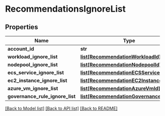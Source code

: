 # RecommendationsIgnoreList

## Properties
Name | Type | Description | Notes
------------ | ------------- | ------------- | -------------
**account_id** | **str** |  | [optional] 
**workload_ignore_list** | [**list[RecommendationWorkloadId]**](RecommendationWorkloadId.md) |  | [optional] 
**nodepool_ignore_list** | [**list[RecommendationNodepoolId]**](RecommendationNodepoolId.md) |  | [optional] 
**ecs_service_ignore_list** | [**list[RecommendationECSServiceId]**](RecommendationECSServiceId.md) |  | [optional] 
**ec2_instance_ignore_list** | [**list[RecommendationEC2InstanceId]**](RecommendationEC2InstanceId.md) |  | [optional] 
**azure_vm_ignore_list** | [**list[RecommendationAzureVmId]**](RecommendationAzureVmId.md) |  | [optional] 
**governance_rule_ignore_list** | [**list[RecommendationGovernanceRuleId]**](RecommendationGovernanceRuleId.md) |  | [optional] 

[[Back to Model list]](../README.md#documentation-for-models) [[Back to API list]](../README.md#documentation-for-api-endpoints) [[Back to README]](../README.md)

